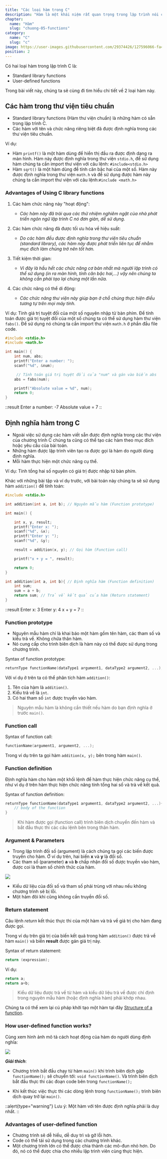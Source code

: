 ```yaml
---
title: "Các loại hàm trong C"
description: "Hàm là một khái niệm rất quan trọng trong lập trình nói chung và lập trình C. Trong đó có hai kiểu hàm quan trọng: Standard Library Functions và User-Defined Functions. Trong bài viết này, chúng mình sẽ đặt tập trung vào hai loại hàm này để giúp bạn hiểu rõ về tầm quan trọng và cách sử dụng của chúng."
chapter:
  name: "Hàm"
  slug: "chuong-05-functions"
category:
  name: "C"
  slug: "c"
image: https://user-images.githubusercontent.com/29374426/127596066-fa46df01-982f-4a72-b6d1-f7d8f5c5a9b3.png
position: 2
---
```


Có hai loại hàm trong lập trình C là:

- Standard library functions
- User-defined functions

Trong bài viết này, chúng ta sẽ cùng đi tìm hiểu chi tiết về 2 loại hàm này.

## Các hàm trong thư viện tiêu chuẩn

- Standard library functions (Hàm thư viện chuẩn) là những hàm có sẵn trong lập trình C.
- Các hàm với tên và chức năng riêng biệt đã được định nghĩa trong các thư viện tiêu chuẩn.

Ví dụ:

- Hàm `printf()` là một hàm dùng để hiển thị đầu ra được định dạng ra màn hình. Hàm này
  được định nghĩa trong thư viện `stdio.h`, để sử dụng hàm chúng ta cần import thư viện
  với câu lệnh: `#include<stdio.h>`
- Hàm `sqrt()` là một hàm dùng để tính căn bậc hai của một số. Hàm này được định nghĩa trong
  thư viện `math.h` và để sử dụng được hàm này chúng ta cần import thư viện với câu lệnh:`#include <math.h>`

### Advantages of Using C library functions

1. Các hàm chức năng này "hoạt động":

   - _Các hàm này đã trải qua các thử nhiệm nghiêm ngặt của nhà phát triển ngôn ngữ lập trình C nó đơn giản, dễ sử dụng._

2. Các hàm chức năng đã được tối ưu hóa về hiệu suất:

   - _Do các hàm đều được định nghĩa trong thư viện tiêu chuẩn (standard library), các hàm này được phát triển liên tục để nhằm mục đích làm chúng trở nên tốt hơn._

3. Tiết kiệm thời gian:

   - _Vì đây là hầu hết các chức năng cơ bản nhất mà người lập trình có thể sử dụng (in ra màn hình, tính căn bậc hai,...) vậy nên chúng ta không cần phải tạo lại chúng một lần nữa._

4. Các chức năng có thể di động:
   - _Các chức năng thư viện này giúp bạn ở chỗ chúng thực hiện điều tương tự trên mọi máy tính._

Ví dụ: Tính giá trị tuyệt đối của một số nguyên nhập từ bàn phím.
Để tính toán được giá trị tuyệt đối của một số chúng ta có thể sử dụng hàm thư viện `fabs()`. Để sử dụng
nó chúng ta cần import thư viện `math.h` ở phần đầu file code.

```cpp
#include <stdio.h>
#include <math.h>

int main() {
    int num, abs;
    printf("Enter a number: ");
    scanf("%d", &num);

     // Tính toán giá trị tuyệt đối của "num" và gán vào biến abs
    abs = fabs(num);

    printf("Absolute value = %d", num);
    return 0;
}
```

::result
Enter a number: -7
Absolute value = 7
::

## Định nghĩa hàm trong C

- Ngoài việc sử dụng các hàm viết sẵn được định nghĩa trong các thư viện của chương trình C
  chúng ta cũng có thể tạo các hàm theo mục đích hoặc yêu cầu của bài toán.
- Những hàm được lập trình viên tạo ra được gọi là hàm do người dùng định nghĩa.
- Mỗi hàm thực hiện một chức năng cụ thể.

Ví dụ: Tính tổng hai số nguyên có giá trị được nhập từ bàn phím.

Khác với những bài tập và ví dụ trước, với bài toán này chúng ta sẽ sử dụng hàm `addition()` để tính toán:

```cpp
#include <stdio.h>

int addition(int a, int b); // Nguyên mẫu hàm (Function prototype)

int main() {

    int x, y, result;
    printf("Enter x: ");
    scanf("%d", &x);
    printf("Enter y: ");
    scanf("%d", &y);

    result = addition(x, y); // Gọi hàm (Function call)

    printf("x + y = ", result);

    return 0;
}

int addition(int a, int b){ // Định nghĩa hàm (Function definition)
    int sum;
    sum = a + b;
    return sum; // Trả về kết quả của hàm (Return statement)
}
```

::result
Enter x: 3
Enter y: 4
x + y = 7
::

### Function prototype

- Nguyên mẫu hàm chỉ là khai báo một hàm gồm tên hàm, các tham số và kiểu trả về. Không chứa
  thân hàm.
- Nó cung cấp cho trình biên dịch là hàm này có thể được sử dụng trong chương trình.

Syntax of function prototype:

```cpp
returnType functionName(dataType1 argument1, dataType2 argument2, ...);
```

Với ví dụ ở trên ta có thể phân tích hàm `addition()`:

1. Tên của hàm là `addition()`.
2. Kiểu trả về là `int`.
3. Có hai tham số `int` được truyền vào hàm.

> Nguyên mẫu hàm là không cần thiết nếu hàm do bạn định nghĩa ở trước `main()`.

### Function call

Syntax of function call:

```cpp
functionName(argument1, argument2, ...);
```

Trong ví dụ trên ta gọi hàm `addition(x, y);` bên trong hàm `main()`.

### Function definition

Định nghĩa hàm cho hàm một khối lệnh để hàm thực hiện chức năng cụ thể, như ví dụ ở trên hàm thực hiện chức năng tính tổng hai số và trả về kết quả.

Syntax of function definition:

```cpp
returnType functionName(dataType1 argument1, dataType2 argument2, ...){
    // body of the function
}
```

> Khi hàm được gọi (function call) trình biên dịch chuyển đến hàm và bắt đầu thực thi các câu lệnh bên trong thân hàm.

### Argument & Parameters

- Trong lập trình đối số (argument) là cách chúng ta gọi các biến được truyền cho hàm. Ở ví dụ trên, hai biến **x** và **y** là đối số.
- Các tham số (parameter) **a** và **b** chấp nhận đối số được truyền vào hàm, được coi là tham số chính thức của hàm.

<img src="https://github.com/KungfutechAcademy/Course-C-Fundamentals/blob/master/Images/c-function-argument-and-parameter.jpg">

- Kiểu dữ liệu của đối số và tham số phải trùng với nhau nếu không chương trình sẽ bị lỗi.
- Một hàm đôi khi cũng không cần truyền đối số.

### Return statement

Câu lệnh _return_ kết thúc thực thi của một hàm và trả về giá trị cho hàm đang được gọi.

Trong ví dụ trên giá trị của biến kết quả trong hàm `addition()` được trả về hàm `main()` và biến **result** được gán giá trị này.

Syntax of return statement:

```cpp
return (expression);
```

Ví dụ:

```cpp
return a;
return a+b;
```

> Kiểu dữ liệu được trả về từ hàm và kiểu dữ liệu trả về được chỉ định trong nguyên mẫu hàm (hoặc định nghĩa hàm) phải khớp nhau.

Chúng ta có thể xem lại cú pháp khởi tạo một hàm tại đây [Structure of a function](<https://github.com/KungfutechAcademy/Course-C-Fundamentals/blob/master/5.%20Functions%20(coming%20soon)/1.%20Structure%20of%20a%20function.md>).

### How user-defined function works?

Cùng xem hình ảnh mô tả cách hoạt động của hàm do người dùng định nghĩa:

<img src="https://github.com/KungfutechAcademy/Course-C-Fundamentals/blob/master/Images/c-function-how-user-defined-function-work.jpg">

**_Giải thích_**:

- Chương trình bắt đầu chạy từ hàm `main()` khi trình biên dịch gặp `functionName();` sẽ chuyển tới: `void functionName()`. Và trình biên dịch bắt đầu thực thi các đoạn code bên trong `functionName();`

- Khi kết thúc việc thực thi các dòng lệnh trong `functionName();` trình biên dịch quay trở lại `main()`.

::alert{type="warning"}
Lưu ý: Một hàm với tên được định nghĩa phải là duy nhất.
::

### Advantages of user-defined function

- Chương trình sẽ dễ hiểu, dễ duy trì và gỡ lỗi hơn.
- Code có thể tái sử dụng trong các chương trình khác.
- Một chương trình lớn có thể được chia thành các mô-đun nhỏ hơn. Do đó, nó có thể được chia cho nhiều lập trình viên cùng thực hiện.
